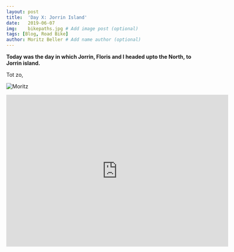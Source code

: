 ```yaml
---
layout: post
title:  'Day X: Jorrin Island'
date:   2019-06-07
img:    bikepaths.jpg # Add image post (optional)
tags: [Blog, Road Bike]
author: Moritz Beller # Add name author (optional)
---
```


**Today was the day in which Jorrin, Floris and I headed upto the
  North, to Jorrin island.**


Tot zo,

![Moritz]({{site.baseurl}}/assets/img/moritz.png)

<iframe height='405' width='590' frameborder='0'
allowtransparency='true' scrolling='no'
src='https://www.strava.com/activities/2393468789/embed/dcaddd90ab46b3bd6f9687dfb294153323a2ba4b'></iframe>